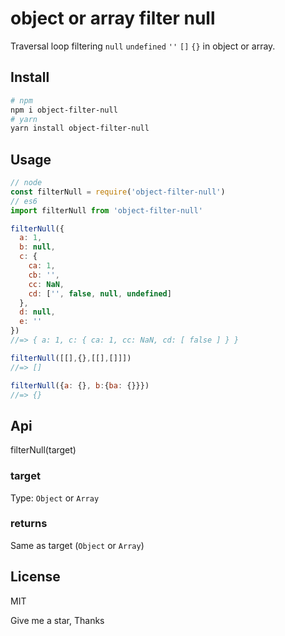 # object or array filter null

Traversal loop filtering `null` `undefined` `''` `[]` `{}` in object or array.

## Install

```bash
# npm
npm i object-filter-null
# yarn
yarn install object-filter-null
```

## Usage

```js
// node
const filterNull = require('object-filter-null')
// es6
import filterNull from 'object-filter-null'

filterNull({
  a: 1,
  b: null,
  c: {
    ca: 1,
    cb: '',
    cc: NaN,
    cd: ['', false, null, undefined]
  },
  d: null,
  e: ''
})
//=> { a: 1, c: { ca: 1, cc: NaN, cd: [ false ] } }

filterNull([[],{},[[],[]]])
//=> []

filterNull({a: {}, b:{ba: {}}})
//=> {}
```

## Api

filterNull(target)

### target
Type: `Object` or `Array`

### returns
Same as target (`Object` or `Array`)

## License
MIT

Give me a star, Thanks
